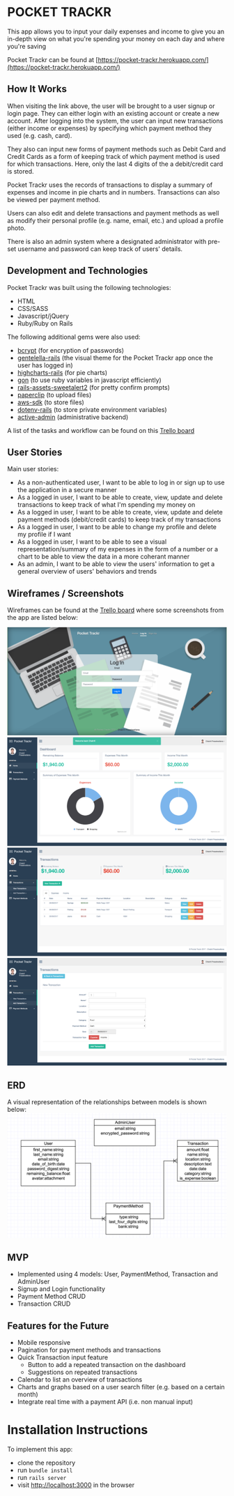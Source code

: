 # POCKET TRACKR

This app allows you to input your daily expenses and income to give you an in-depth view on what you're spending your money on each day and where you're saving

Pocket Trackr can be found at [https://pocket-trackr.herokuapp.com/](https://pocket-trackr.herokuapp.com/)

## How It Works
When visiting the link above, the user will be brought to a user signup or login page. They can either login with an existing account or create a new account. After logging into the system, the user can input new transactions (either income or expenses) by specifying which payment method they used (e.g. cash, card).

They also can input new forms of payment methods such as Debit Card and Credit Cards as a form of keeping track of which payment method is used for which transactions. Here, only the last 4 digits of the a debit/credit card is stored.

Pocket Trackr uses the records of transactions to display a summary of expenses and income in pie charts and in numbers. Transactions can also be viewed per payment method.

Users can also edit and delete transactions and payment methods as well as modify their personal profile (e.g. name, email, etc.) and upload a profile photo.

There is also an admin system where a designated administrator with pre-set username and password can keep track of users' details.

## Development and Technologies
Pocket Trackr was built using the following technologies:

- HTML
- CSS/SASS
- Javascript/jQuery
- Ruby/Ruby on Rails

The following additional gems were also used:

- [bcrypt](https://github.com/codahale/bcrypt-ruby) (for encryption of passwords)
- [gentelella-rails](https://github.com/mwlang/gentelella-rails) (the visual theme for the Pocket Trackr app once the user has logged in)
- [highcharts-rails](https://github.com/PerfectlyNormal/highcharts-rails) (for pie charts)
- [gon](https://github.com/gazay/gon) (to use ruby variables in javascript efficiently)
- [rails-assets-sweetalert2](https://github.com/nicolasblanco/sweet-alert2-rails) (for pretty confirm prompts)
- [paperclip](https://github.com/thoughtbot/paperclip) (to upload files)
- [aws-sdk](https://github.com/aws/aws-sdk-ruby) (to store files)
- [dotenv-rails](https://github.com/bkeepers/dotenv) (to store private environment variables)
- [active-admin](https://github.com/activeadmin/activeadmin) (administrative backend)

A list of the tasks and workflow can be found on this [Trello board](https://trello.com/b/Z8eh3dpv/budget-tracker)

## User Stories
Main user stories:

- As a non-authenticated user, I want to be able to log in or sign up to use the application in a secure manner
- As a logged in user, I want to be able to create, view, update and delete transactions to keep track of what I'm spending my money on
- As a logged in user, I want to be able to create, view, update and delete payment methods (debit/credit cards) to keep track of my transactions
- As a logged in user, I want to be able to change my profile and delete my profile if I want
- As a logged in user, I want to be able to see a visual representation/summary of my expenses in the form of a number or a chart to be able to view the data in a more coherant manner
- As an admin, I want to be able to view the users' information to get a general overview of users' behaviors and trends

## Wireframes / Screenshots
Wireframes can be found at the [Trello board](https://trello.com/b/Z8eh3dpv/budget-tracker)
where some screenshots from the app are listed below:

![image-1](screenshots/pocket-trackr-1.png)
![image-2](screenshots/pocket-trackr-2.png)
![image-3](screenshots/pocket-trackr-3.png)
![image-4](screenshots/pocket-trackr-4.png)


## ERD
A visual representation of the relationships between models is shown below:
![ERD Diagram](screenshots/erd-diagram.png)

## MVP
- Implemented using 4 models: User, PaymentMethod, Transaction and AdminUser
- Signup and Login functionality
- Payment Method CRUD
- Transaction CRUD

## Features for the Future
- Mobile responsive
- Pagination for payment methods and transactions
- Quick Transaction input feature
  - Button to add a repeated transaction on the dashboard
  - Suggestions on repeated transactions
- Calendar to list an overview of transactions
- Charts and graphs based on a user search filter (e.g. based on a certain month)
- Integrate real time with a payment API (i.e. non manual input)

# Installation Instructions
To implement this app:

- clone the repository
- run `bundle install`
- run `rails server`
- visit [http://localhost:3000](http://localhost:3000) in the browser

